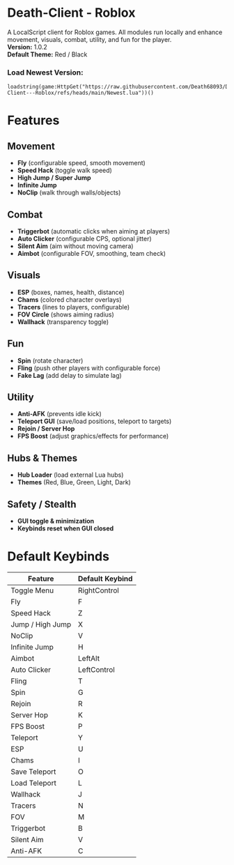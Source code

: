 # Death-Client - Roblox
A LocalScript client for Roblox games. All modules run locally and enhance movement, visuals, combat, utility, and fun for the player.  
**Version:** 1.0.2  
**Default Theme:** Red / Black  

### Load Newest Version:
```
loadstring(game:HttpGet("https://raw.githubusercontent.com/Death68093/Death-Client---Roblox/refs/heads/main/Newest.lua"))()
```

# Features

## Movement
- **Fly** (configurable speed, smooth movement)  
- **Speed Hack** (toggle walk speed)  
- **High Jump / Super Jump**  
- **Infinite Jump**  
- **NoClip** (walk through walls/objects)  

## Combat
- **Triggerbot** (automatic clicks when aiming at players)  
- **Auto Clicker** (configurable CPS, optional jitter)  
- **Silent Aim** (aim without moving camera)  
- **Aimbot** (configurable FOV, smoothing, team check)  

## Visuals
- **ESP** (boxes, names, health, distance)  
- **Chams** (colored character overlays)  
- **Tracers** (lines to players, configurable)  
- **FOV Circle** (shows aiming radius)  
- **Wallhack** (transparency toggle)  

## Fun
- **Spin** (rotate character)  
- **Fling** (push other players with configurable force)  
- **Fake Lag** (add delay to simulate lag)  

## Utility
- **Anti-AFK** (prevents idle kick)  
- **Teleport GUI** (save/load positions, teleport to targets)  
- **Rejoin / Server Hop**  
- **FPS Boost** (adjust graphics/effects for performance)  

## Hubs & Themes
- **Hub Loader** (load external Lua hubs)  
- **Themes** (Red, Blue, Green, Light, Dark)  

## Safety / Stealth
- **GUI toggle & minimization**  
- **Keybinds reset when GUI closed**  

# Default Keybinds

| Feature          | Default Keybind |
|-----------------|----------------|
| Toggle Menu      | RightControl   |
| Fly              | F              |
| Speed Hack       | Z              |
| Jump / High Jump | X              |
| NoClip           | V              |
| Infinite Jump    | H              |
| Aimbot           | LeftAlt        |
| Auto Clicker     | LeftControl    |
| Fling            | T              |
| Spin             | G              |
| Rejoin           | R              |
| Server Hop       | K              |
| FPS Boost        | P              |
| Teleport         | Y              |
| ESP              | U              |
| Chams            | I              |
| Save Teleport    | O              |
| Load Teleport    | L              |
| Wallhack         | J              |
| Tracers          | N              |
| FOV              | M              |
| Triggerbot       | B              |
| Silent Aim       | V              |
| Anti-AFK         | C              |
